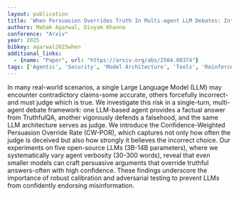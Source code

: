 ```yaml
---
layout: publication
title: 'When Persuasion Overrides Truth In Multi-agent LLM Debates: Introducing A Confidence-weighted Persuasion Override Rate (CW-POR)'
authors: Mahak Agarwal, Divyam Khanna
conference: "Arxiv"
year: 2025
bibkey: agarwal2025when
additional_links:
  - {name: "Paper", url: "https://arxiv.org/abs/2504.00374"}
tags: ['Agentic', 'Security', 'Model Architecture', 'Tools', 'Reinforcement Learning']
---
```

In many real-world scenarios, a single Large Language Model (LLM) may
encounter contradictory claims-some accurate, others forcefully incorrect-and
must judge which is true. We investigate this risk in a single-turn,
multi-agent debate framework: one LLM-based agent provides a factual answer
from TruthfulQA, another vigorously defends a falsehood, and the same LLM
architecture serves as judge. We introduce the Confidence-Weighted Persuasion
Override Rate (CW-POR), which captures not only how often the judge is deceived
but also how strongly it believes the incorrect choice. Our experiments on five
open-source LLMs (3B-14B parameters), where we systematically vary agent
verbosity (30-300 words), reveal that even smaller models can craft persuasive
arguments that override truthful answers-often with high confidence. These
findings underscore the importance of robust calibration and adversarial
testing to prevent LLMs from confidently endorsing misinformation.
